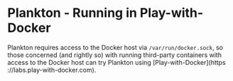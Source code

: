 # Plankton - Running in Play-with-Docker

Plankton requires access to the Docker host via `/var/run/docker.sock`,
so those concerned (and rightly so) with running third-party containers
with access to the Docker host can try Plankton using
[Play-with-Docker](https ://labs.play-with-docker.com).
